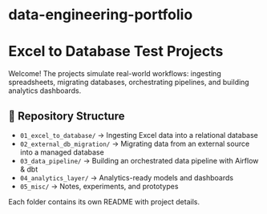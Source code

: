 # data-engineering-portfolio
# Excel to Database Test Projects

Welcome! The projects simulate real-world workflows: ingesting spreadsheets, migrating databases, orchestrating pipelines, and building analytics dashboards.  

## 📂 Repository Structure
- `01_excel_to_database/` → Ingesting Excel data into a relational database
- `02_external_db_migration/` → Migrating data from an external source into a managed database
- `03_data_pipeline/` → Building an orchestrated data pipeline with Airflow & dbt
- `04_analytics_layer/` → Analytics-ready models and dashboards
- `05_misc/` → Notes, experiments, and prototypes

Each folder contains its own README with project details.  
